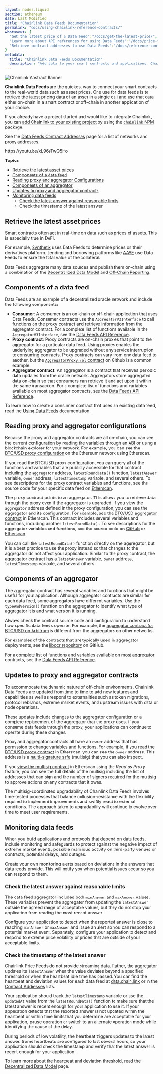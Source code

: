 ```yaml
---
layout: nodes.liquid
section: ethereum
date: Last Modified
title: "Chainlink Data Feeds Documentation"
permalink: "docs/using-chainlink-reference-contracts/"
whatsnext: {
  "Get the latest price of a Data Feed":"/docs/get-the-latest-price/",
  "Learn more about API references for using Data Feeds":"/docs/price-feeds-api-reference/",
  "Retrieve contract addresses to use Data Feeds":"/docs/reference-contracts/"
}
metadata:
  title: "Chainlink Data Feeds Documentation"
  description: "Add data to your smart contracts and applications. Chainlink data feeds include BTC/USD, BTC/ETH, ETH/USD and more!"
---
```

![Chainlink Abstract Banner](/files/2306b8b-Decentralized_Oracles_V3.png)

**Chainlink Data Feeds** are the quickest way to connect your smart contracts to the real-world data such as asset prices. One use for data feeds is to retrieve the latest pricing data of an asset in a single call and use that data either on-chain in a smart contract or off-chain in another application of your choice.

If you already have a project started and would like to integrate Chainlink, you can [add Chainlink to your existing project](../create-a-chainlinked-project/#install-into-existing-projects) by using the [`chainlink` NPM package](https://www.npmjs.com/package/@chainlink/contracts).

See the [Data Feeds Contract Addresses](/docs/reference-contracts/) page for a list of networks and proxy addresses. 

<p>
https://youtu.be/xL96sTwQ5Ho
</p>

**Topics**
- [Retrieve the latest asset prices](#retrieve-the-latest-asset-prices) 
- [Components of a data feed](#components-of-a-data-feed)
- [Reading proxy and aggregator Configurations](#reading-proxy-and-aggregator-configurations)
- [Components of an aggregator](#components-of-an-aggregator)
- [Updates to proxy and aggregator contracts](#updates-to-proxy-and-aggregator-contracts)
- [Monitoring data feeds](#monitoring-data-feeds)
  - [Check the latest answer against reasonable limits](#check-the-latest-answer-against-reasonable-limits)
  - [Check the timestamp of the latest answer](#check-the-timestamp-of-the-latest-answer)

## Retrieve the latest asset prices

Smart contracts often act in real-time on data such as prices of assets. This is especially true in [DeFi](https://defi.chain.link/).

For example, [Synthetix](https://www.synthetix.io/) uses Data Feeds to determine prices on their derivatives platform. Lending and borrowing platforms like [AAVE](https://aave.com/) use Data Feeds to ensure the total value of the collateral.

Data Feeds aggregate many data sources and publish them on-chain using a combination of the [Decentralized Data Model](/docs/architecture-decentralized-model/) and [Off-Chain Reporting](/docs/off-chain-reporting/).

## Components of a data feed

Data Feeds are an example of a decentralized oracle network and include the following components:

- **Consumer**: A consumer is an on-chain or off-chain application that uses Data Feeds. Consumer contracts use the [`AggregatorV3Interface`](https://github.com/smartcontractkit/chainlink/blob/master/contracts/src/v0.8/interfaces/AggregatorV3Interface.sol) to call functions on the proxy contract and retrieve information from the aggregator contract. For a complete list of functions available in the `AggregatorV3Interface`, see the [Data Feeds API Reference](/docs/price-feeds-api-reference/#aggregatorv3interface).
- **Proxy contract**: Proxy contracts are on-chain proxies that point to the aggregator for a particular data feed. Using proxies enables the underlying aggregator to be upgraded without any service interruption to consuming contracts. Proxy contracts can vary from one data feed to another, but the [`AggregatorProxy.sol` contract](https://github.com/smartcontractkit/chainlink/blob/develop/contracts/src/v0.7/dev/AggregatorProxy.sol) on Github is a common example.
- **Aggregator contract**: An aggregator is a contract that receives periodic data updates from the oracle network. Aggregators store aggregated data on-chain so that consumers can retrieve it and act upon it within the same transaction. For a complete list of functions and variables available on most aggregator contracts, see the [Data Feeds API Reference](/docs/price-feeds-api-reference/#accesscontrolledoffchainaggregator).

To learn how to create a consumer contract that uses an existing data feed, read the [Using Data Feeds](../get-the-latest-price/) documentation.

## Reading proxy and aggregator configurations

Because the proxy and aggregator contracts are all on-chain, you can see the current configuration by reading the variables through an [ABI](https://docs.soliditylang.org/en/latest/abi-spec.html) or using a blockchain explorer for your network. For example, you can see the [BTC/USD proxy configuration](https://etherscan.io/address/0xF4030086522a5bEEa4988F8cA5B36dbC97BeE88c#readContract) on the Ethereum network using Etherscan.

If you read the BTC/USD proxy configuration, you can query all of the functions and variables that are publicly accessible for that contract including the `aggregator` address, `latestRoundData()` function, `latestAnswer` variable, `owner` address, `latestTimestamp` variable, and several others. To see descriptions for the proxy contract variables and functions, see the source code for your specific data feed on [Etherscan](https://etherscan.io/address/0xF4030086522a5bEEa4988F8cA5B36dbC97BeE88c#code#L568).

The proxy contract points to an aggregator. This allows you to retrieve data through the proxy even if the aggregator is upgraded. If you view the `aggregator` address defined in the proxy configuration, you can see the aggregator and its configuration. For example, see the [BTC/USD aggregator contract](https://etherscan.io/address/0xF4030086522a5bEEa4988F8cA5B36dbC97BeE88c#code) in Etherscan. This contract includes several variables and functions, including another `latestRoundData()`. To see descriptions for the aggregator variables and functions, see the source code on [GitHub](https://github.com/smartcontractkit/libocr/blob/master/contract/AccessControlledOffchainAggregator.sol) or [Etherscan](https://etherscan.io/address/0xae74faa92cb67a95ebcab07358bc222e33a34da7#code#F1#L1).

You can call the `latestRoundData()` function directly on the aggregator, but it is a best practice to use the proxy instead so that changes to the aggregator do not affect your application. Similar to the proxy contract, the aggregator contract has a `latestAnswer` variable, `owner` address, `latestTimestamp` variable, and several others.

## Components of an aggregator

The aggregator contract has several variables and functions that might be useful for your application. Although aggregator contracts are similar for each data feed, some aggregators have different variables. Use the `typeAndVersion()` function on the aggregator to identify what type of aggregator it is and what version it is running.

Always check the contract source code and configuration to understand how specific data feeds operate. For example, the [aggregator contract for BTC/USD on Arbitrum](https://arbiscan.io/address/0x942d00008d658dbb40745bbec89a93c253f9b882#code) is different from the aggregators on other networks.

For examples of the contracts that are typically used in aggregator deployments, see the [libocr repository](https://github.com/smartcontractkit/libocr/blob/master/contract/) on GitHub.

For a complete list of functions and variables available on most aggregator contracts, see the [Data Feeds API Reference](/docs/price-feeds-api-reference/#accesscontrolledoffchainaggregator).

## Updates to proxy and aggregator contracts

To accommodate the dynamic nature of off-chain environments, Chainlink Data Feeds are updated from time to time to add new features and capabilities as well as respond to externalities such as token migrations, protocol rebrands, extreme market events, and upstream issues with data or node operations.

These updates include changes to the aggregator configuration or a complete replacement of the aggregator that the proxy uses. If you consume data feeds through the proxy, your applications can continue to operate during these changes.

Proxy and aggregator contracts all have an `owner` address that has permission to change variables and functions. For example, if you read the [BTC/USD proxy contract](https://etherscan.io/address/0xF4030086522a5bEEa4988F8cA5B36dbC97BeE88c#readContract) in Etherscan, you can see the `owner` address. This address is a [multi-signature safe](https://docs.gnosis-safe.io/introduction/the-programmable-account/gnosis-safe) (multisig) that you can also inspect.

If you [view the multisig contract](https://etherscan.io/address/0x21f73d42eb58ba49ddb685dc29d3bf5c0f0373ca#readProxyContract) in Etherscan using the _Read as Proxy_ feature, you can see the full details of the multisig including the list of addresses that can sign and the number of signers required for the multisig to approve actions on any contracts that it owns.

The multisig-coordinated upgradability of Chainlink Data Feeds involves time-tested processes that balance collusion-resistance with the flexibility required to implement improvements and swiftly react to external conditions. The approach taken to upgradability will continue to evolve over time to meet user requirements.

## Monitoring data feeds

When you build applications and protocols that depend on data feeds, include monitoring and safeguards to protect against the negative impact of extreme market events, possible malicious activity on third-party venues or contracts, potential delays, and outages.

Create your own monitoring alerts based on deviations in the answers that data feeds provide. This will notify you when potential issues occur so you can respond to them.

### Check the latest answer against reasonable limits

The data feed aggregator includes both [`minAnswer` and `maxAnswer` values](https://github.com/smartcontractkit/libocr/blob/9e4afd8896f365b964bdf769ca28f373a3fb0300/contract/AccessControlledOffchainAggregator.sol#L33). These variables prevent the aggregator from updating the `latestAnswer` outside the agreed range of acceptable values, but they do not stop your application from reading the most recent answer.

Configure your application to detect when the reported answer is close to reaching `minAnswer` or `maxAnswer` and issue an alert so you can respond to a potential market event. Separately, configure your application to detect and respond to extreme price volatility or prices that are outside of your acceptable limits.

### Check the timestamp of the latest answer

Chainlink Price Feeds do not provide streaming data. Rather, the aggregator updates its `latestAnswer` when the value deviates beyond a specified threshold or when the heartbeat idle time has passed. You can find the heartbeat and deviation values for each data feed at [data.chain.link](https://data.chain.link/) or in the [Contract Addresses](/docs/reference-contracts/) lists.

Your application should track the `latestTimestamp` variable or use the `updatedAt` value from the `latestRoundData()` function to make sure that the latest answer is recent enough for your application to use it. If your application detects that the reported answer is not updated within the heartbeat or within time limits that you determine are acceptable for your application, pause operation or switch to an alternate operation mode while identifying the cause of the delay.

During periods of low volatility, the heartbeat triggers updates to the latest answer. Some heartbeats are configured to last several hours, so your application should check the timestamp and verify that the latest answer is recent enough for your application.

To learn more about the heartbeat and deviation threshold, read the [Decentralized Data Model](/docs/architecture-decentralized-model/#aggregator) page.
